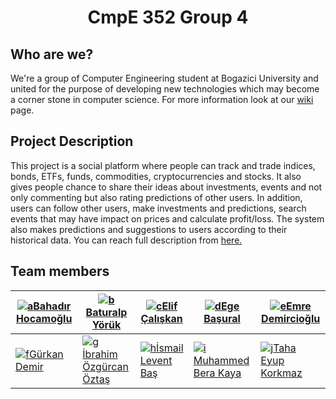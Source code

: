 #  <div align="center">CmpE 352 Group 4 </div>


## Who are we?

We're a group of Computer Engineering student at Bogazici University and united for the purpose of developing new technologies which may become a corner stone in computer science. For more information look at our [wiki](../../wiki) page.

## Project Description

This project is a social platform where people can track and trade indices, bonds, ETFs, funds, commodities, cryptocurrencies and stocks. It also gives people chance to share their ideas about investments, events and not only commenting but also rating predictions of other users. In addition, users can follow other users, make investments and predictions, search events that may have impact on prices and calculate profit/loss. The system also makes predictions and suggestions to users according to their historical data. You can reach full description from [here.](https://github.com/bounswe/bounswe2019group4/blob/master/wiki-assets/project-description-Spring20182019_TradersPlatform.pdf)

## Team  members
[![a](https://avatars1.githubusercontent.com/u/11016390?s=400&v=4)][Bahadır Hocamoğlu][Bahadır Hocamoğlu]|[![b](https://avatars1.githubusercontent.com/u/32465575?s=400&v=4)][Baturalp Yörük][Baturalp Yörük]|[![c](https://avatars0.githubusercontent.com/u/42263185?s=400&v=4)][Elif Çalışkan][Elif Çalışkan]|[![d](https://avatars3.githubusercontent.com/u/32391743?s=460&v=4)][Ege Başural][Ege Başural]|[![e](https://avatars2.githubusercontent.com/u/44063570?s=400&v=4)][Emre Demircioğlu][Emre Demircioğlu]
-- | - | - | - | -
[![f](https://avatars1.githubusercontent.com/u/36932896?s=400&v=4)][Gürkan Demir][Gürkan Demir]|[![g](https://avatars3.githubusercontent.com/u/38817347?s=400&v=4)][İbrahim Özgürcan Öztaş][İbrahim Özgürcan Öztaş]|[![h](https://avatars0.githubusercontent.com/u/17166724?s=400&v=4)][İsmail Levent Baş][İsmail Levent Baş]|[![i](https://avatars0.githubusercontent.com/u/32485096?s=400&v=4)][Muhammed Bera Kaya][Muhammed Bera Kaya]|[![j](https://avatars1.githubusercontent.com/u/33196763?s=400&v=4)][Taha Eyup Korkmaz][Taha Eyup Korkmaz]


[Bahadır Hocamoğlu]: ../../wiki/Bahadır-Hocamoğlu
[Baturalp Yörük]: ../../wiki/Baturalp-Yörük
[Elif Çalışkan]: ../../wiki/Elif-Çalışkan
[Ege Başural]: ../../wiki/Ege-Başural
[Emre Demircioğlu]: ../../wiki/Emre-Demircioğlu
[Gürkan Demir]: ../../wiki/Gürkan-Demir
[İbrahim Özgürcan Öztaş]: ../../wiki/İbrahim-Özgürcan-Öztaş
[İsmail Levent Baş]: ../../wiki/İsmail-Levent-Baş
[Muhammed Bera Kaya]: ../../wiki/Muhammed-Bera-Kaya
[Taha Eyup Korkmaz]: ../../wiki/Taha-Korkmaz
